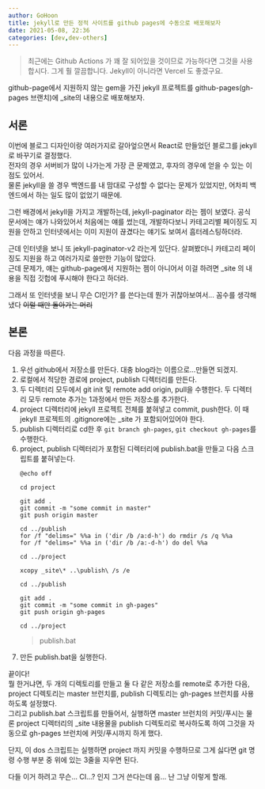 ```yaml
---
author: GoHoon
title: jekyll로 만든 정적 사이트를 github pages에 수동으로 배포해보자
date: 2021-05-08, 22:36
categories: [dev,dev-others]
---
```

> 최근에는 Github Actions 가 꽤 잘 되어있을 것이므로 가능하다면 그것을 사용합시다. 그게 훨 깔끔합니다. Jekyll이 아니라면 Vercel 도 좋겠구요.

github-page에서 지원하지 않는 gem을 가진 jekyll 프로젝트를 github-pages(gh-pages 브랜치)에 _site의 내용으로 배포해보자.   
<!-- Excerpt -->

## 서론
이번에 블로그 디자인이랑 여러가지로 갈아엎으면서 React로 만들었던 블로그를 jekyll로 바꾸기로 결정했다.   
전자의 경우 서버비가 많이 나가는게 가장 큰 문제였고, 후자의 경우에 얻을 수 있는 이점도 있어서.   
물론 jekyll을 쓸 경우 백엔드를 내 맘대로 구성할 수 없다는 문제가 있었지만, 어차피 백엔드에서 하는 일도 많이 없었기 때문에.

그런 배경에서 jekyll을 가지고 개발하는데, jekyll-paginator 라는 젬이 보였다. 공식 문서에는 얘가 나와있어서 처음에는 얘를 썼는데,
개발하다보니 카테고리별 페이징도 지원을 안하고 인터넷에서는 이미 지원이 끊겼다는 얘기도 보여서 흠터레스팅하더라.   

근데 인터넷을 보니 또 jekyll-paginator-v2 라는게 있단다. 살펴봤더니 카테고리 페이징도 지원을 하고 여러가지로 쓸만한 기능이 많았다.   
근데 문제가, 얘는 github-page에서 지원하는 젬이 아니어서 이걸 하려면 _site 의 내용을 직접 깃헙에 푸시해야 한다고 하더라.   

그래서 또 인터넷을 보니 무슨 CI인가? 를 쓴다는데 뭔가 귀찮아보여서... 꼼수를 생각해냈다 ~~이럴 때만 돌아가는 머리~~   

## 본론
다음 과정을 따른다.   
1. 우선 github에서 저장소를 만든다. 대충 blog라는 이름으로...만들면 되겠지.
2. 로컬에서 적당한 경로에 project, publish 디렉터리를 만든다.
3. 두 디렉터리 모두에서 git init 및 remote add origin, pull을 수행한다. 두 디렉터리 모두 remote 추가는 1과정에서 만든 저장소를 추가한다.
4. project 디렉터리에 jekyll 프로젝트 전체를 붙혀넣고 commit, push한다. 이 때 jekyll 프로젝트의 .gitignore에는 _site 가 포함되어있어야 한다.
5. publish 디렉터리로 cd한 후 <code>git branch gh-pages</code>, <code>git checkout gh-pages</code>를 수행한다.
6. project, publish 디렉터리가 포함된 디렉터리에 publish.bat을 만들고 다음 스크립트를 붙혀넣는다.
   ```shell
   @echo off
   
   cd project
   
   git add .
   git commit -m "some commit in master"
   git push origin master
   
   cd ../publish
   for /f "delims=" %%a in ('dir /b /a:d-h') do rmdir /s /q %%a
   for /f "delims=" %%a in ('dir /b /a:-d-h') do del %%a
   
   cd ../project
   
   xcopy _site\* ..\publish\ /s /e
   
   cd ../publish
   
   git add .
   git commit -m "some commit in gh-pages"
   git push origin gh-pages
   
   cd ../project
   ```
   > publish.bat
7. 만든 publish.bat을 실행한다.


끝이다!   
뭘 한거냐면, 두 개의 디렉토리를 만들고 둘 다 같은 저장소를 remote로 추가한 다음, project 디렉토리는 master 브런치를, publish 디렉토리는 gh-pages 브런치를 사용하도록 설정했다.   
그리고 publish.bat 스크립트를 만들어서, 실행하면 master 브런치의 커밋/푸시는 물론 project 디렉터리의 _site 내용물을 publish 디렉토리로 복사하도록 하여 그것을 자동으로 gh-pages 브런치에 커밋/푸시까지 하게 했다.   

단지, 이 dos 스크립트는 실행하면 project 까지 커밋을 수행하므로 그게 싫다면 git 명령 수행 부분 중 위에 있는 3줄을 지우면 된다.   

다들 이거 하려고 무슨... CI...? 인지 그거 쓴다는데 음... 난 그냥 이렇게 할래.
